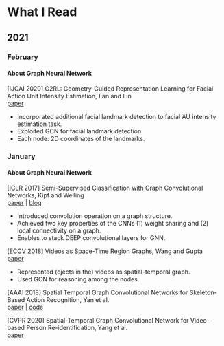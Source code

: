 # What I Read

## 2021

### February

#### About Graph Neural Network

[IJCAI 2020] G2RL: Geometry-Guided Representation Learning for Facial Action Unit Intensity Estimation, Fan and Lin \
[paper](https://www.ijcai.org/Proceedings/2020/0102.pdf)
- Incorporated additional facial landmark detection to facial AU intensity estimation task.
- Exploited GCN for facial landmark detection.
- Each node: 2D coordinates of the landmarks. 

### January

#### About Graph Neural Network

[ICLR 2017] Semi-Supervised Classification with Graph Convolutional Networks, Kipf and Welling \
[paper](https://openreview.net/pdf?id=SJU4ayYgl) | [blog](http://tkipf.github.io/graph-convolutional-networks/)
- Introduced convolution operation on a graph structure. 
- Achieved two key properties of the CNNs (1) weight sharing and (2) local connectivity on a graph.
- Enables to stack DEEP convolutional layers for GNN.

[ECCV 2018] Videos as Space-Time Region Graphs, Wang and Gupta \
[paper](https://openaccess.thecvf.com/content_ECCV_2018/papers/Xiaolong_Wang_Videos_as_Space-Time_ECCV_2018_paper.pdf)
- Represented (ojects in the) videos as spatial-temporal graph.
- Used GCN for reasoning among the nodes.

[AAAI 2018] Spatial Temporal Graph Convolutional Networks for Skeleton-Based Action Recognition, Yan et al. \
[paper](https://arxiv.org/pdf/1801.07455.pdf) | [code](https://github.com/open-mmlab/mmskeleton)

[CVPR 2020] Spatial-Temporal Graph Convolutional Network for Video-based
Person Re-identification, Yang et al. \
[paper](https://openaccess.thecvf.com/content_CVPR_2020/papers/Yang_Spatial-Temporal_Graph_Convolutional_Network_for_Video-Based_Person_Re-Identification_CVPR_2020_paper.pdf)